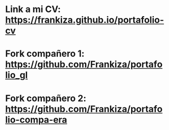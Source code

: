 # Link a mi CV: https://frankiza.github.io/portafolio-cv
# Fork compañero 1: https://github.com/Frankiza/portafolio_gl
# Fork compañero 2: https://github.com/Frankiza/portafolio-compa-era
